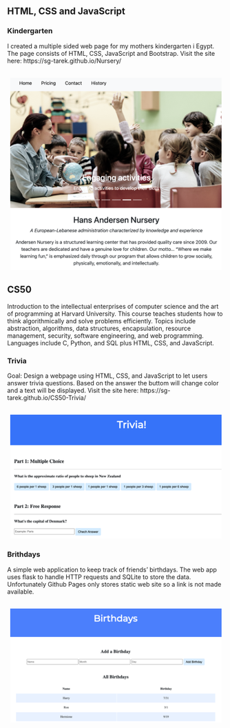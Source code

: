 <h2>HTML, CSS and JavaScript</h2>

<h3>Kindergarten</h3>
I created a multiple sided web page for my mothers kindergarten i Egypt. The page consists of HTML, CSS, JavaScript and Bootstrap. Visit the site here: https://sg-tarek.github.io/Nursery/
<br>
<br>
<p align="center">
  <img width="491" alt="Kindergarten" src="https://github.com/sg-tarek/HTML-CSS-and-JavaScript/blob/main/Kindergarten/images/kindergarten-page.png">
</p>

<h2>CS50</h2>
Introduction to the intellectual enterprises of computer science and the art of programming at Harvard University. This course teaches students how to think algorithmically and solve problems efficiently. Topics include abstraction, algorithms, data structures, encapsulation, resource management, security, software engineering, and web programming. Languages include C, Python, and SQL plus HTML, CSS, and JavaScript.

<h3>Trivia</h3>
Goal: Design a webpage using HTML, CSS, and JavaScript to let users answer trivia questions. Based on the answer the buttom will change color and a text will be displayed. Visit the site here: https://sg-tarek.github.io/CS50-Trivia/
<br>
<br>
<p align="center">
<img width="491" alt="Math_for_kids" src="https://github.com/sg-tarek/HTML-CSS-and-JavaScript/blob/main/Trivia/Trivia-page.png">
</p>

<h3>Brithdays</h3>
A simple web application to keep track of friends’ birthdays. The web app uses flask to handle HTTP requests and SQLite to store the data. Unfortunately Github Pages only stores static web site so a link is not made available.
<br>
<br>
<p align="center">
<img width="491" alt="Birthday web application" src="https://github.com/sg-tarek/HTML-CSS-and-JavaScript/blob/main/Birthdays/Birthdays-page.png">
</p>
